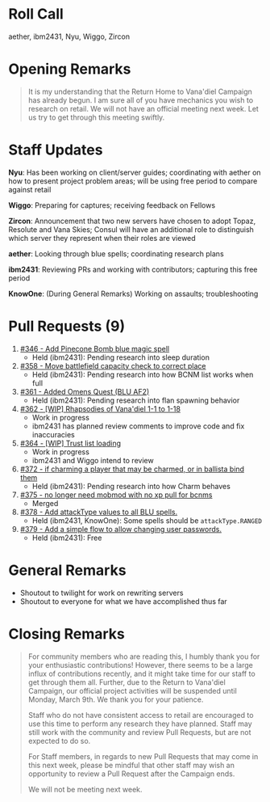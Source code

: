 # Roll Call
aether, ibm2431, Nyu, Wiggo, Zircon
# Opening Remarks
> It is my understanding that the Return Home to Vana'diel Campaign has already begun. I am sure all of you have mechanics you wish to research on retail. We will not have an official meeting next week. Let us try to get through this meeting swiftly.
# Staff Updates
**Nyu**: Has been working on client/server guides; coordinating with aether on how to present project problem areas; will be using free period to compare against retail

**Wiggo**: Preparing for captures; receiving feedback on Fellows

**Zircon**: Announcement that two new servers have chosen to adopt Topaz, Resolute and Vana Skies; Consul will have an additional role to distinguish which server they represent when their roles are viewed

**aether**: Looking through blue spells; coordinating research plans

**ibm2431**: Reviewing PRs and working with contributors; capturing this free period

**KnowOne**: (During General Remarks) Working on assaults; troubleshooting

# Pull Requests (9)
1. [#346 - Add Pinecone Bomb blue magic spell](https://github.com/project-topaz/topaz/pull/346)
    - Held (ibm2431): Pending research into sleep duration
2. [#358 - Move battlefield capacity check to correct place](https://github.com/project-topaz/topaz/pull/358)
    - Held (ibm2431): Pending research into how BCNM list works when full
3. [#361 - Added Omens Quest (BLU AF2)](https://github.com/project-topaz/topaz/pull/361)
    - Held (ibm2431): Pending research into flan spawning behavior
4. [#362 - [WIP] Rhapsodies of Vana'diel 1-1 to 1-18](https://github.com/project-topaz/topaz/pull/362)
    - Work in progress
    - ibm2431 has planned review comments to improve code and fix inaccuracies
5. [#364 - [WIP] Trust list loading](https://github.com/project-topaz/topaz/pull/364)
    - Work in progress
    - ibm2431 and Wiggo intend to review
6. [#372 - if charming a player that may be charmed, or in ballista bind them](https://github.com/project-topaz/topaz/pull/372)
    - Held (ibm2431): Pending research into how Charm behaves
7. [#375 - no longer need mobmod with no xp pull for bcnms](https://github.com/project-topaz/topaz/pull/375)
    - Merged
8. [#378 - Add attackType values to all BLU spells.](https://github.com/project-topaz/topaz/pull/378)
    - Held (ibm2431, KnowOne): Some spells should be `attackType.RANGED`
10. [#379 - Add a simple flow to allow changing user passwords.](https://github.com/project-topaz/topaz/pull/379)
    - Held (ibm2431): Free
# General Remarks
- Shoutout to twilight for work on rewriting servers
- Shoutout to everyone for what we have accomplished thus far
# Closing Remarks
> For community members who are reading this, I humbly thank you for your enthusiastic contributions! However, there seems to be a large influx of contributions recently, and it might take time for our staff to get through them all. Further, due to the Return to Vana'diel Campaign, our official project activities will be suspended until Monday, March 9th. We thank you for your patience.
>
> Staff who do not have consistent access to retail are encouraged to use this time to perform any research they have planned. Staff may still work with the community and review Pull Requests, but are not expected to do so.
> 
> For Staff members, in regards to new Pull Requests that may come in this next week, please be mindful that other staff may wish an opportunity to review a Pull Request after the Campaign ends.
> 
> We will not be meeting next week.